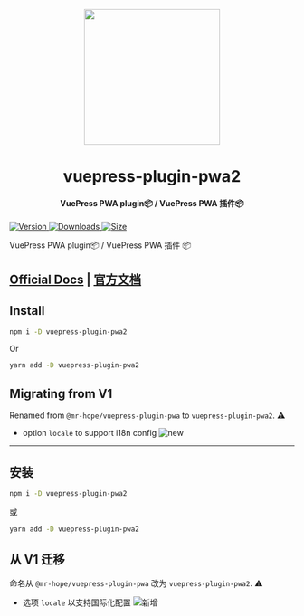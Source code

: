 <!-- markdownlint-disable -->
<p align="center">
  <img width="240" src="https://vuepress-theme-hope.github.io/v2/logo.svg" style="text-align: center;"/>
</p>
<h1 align="center">vuepress-plugin-pwa2</h1>
<h4 align="center">VuePress PWA plugin📦 / VuePress PWA 插件📦</h4>

[![Version](https://img.shields.io/npm/v/vuepress-plugin-pwa2/next.svg?style=flat-square&logo=npm) ![Downloads](https://img.shields.io/npm/dm/vuepress-plugin-pwa2.svg?style=flat-square&logo=npm) ![Size](https://img.shields.io/bundlephobia/min/vuepress-plugin-pwa2?style=flat-square&logo=npm)](https://www.npmjs.com/package/vuepress-plugin-pwa2)

<!-- markdownlint-restore -->

VuePress PWA plugin📦 / VuePress PWA 插件 📦

## [Official Docs](https://vuepress-theme-hope.github.io/v2/pwa/) | [官方文档](https://vuepress-theme-hope.gitee.io/v2/pwa/zh/)

## Install

```bash
npm i -D vuepress-plugin-pwa2
```

Or

```bash
yarn add -D vuepress-plugin-pwa2
```

## Migrating from V1

Renamed from `@mr-hope/vuepress-plugin-pwa` to `vuepress-plugin-pwa2`. ⚠

- option `locale` to support i18n config ![new](https://img.shields.io/badge/-new-brightgreen)

---

## 安装

```bash
npm i -D vuepress-plugin-pwa2
```

或

```bash
yarn add -D vuepress-plugin-pwa2
```

## 从 V1 迁移

命名从 `@mr-hope/vuepress-plugin-pwa` 改为 `vuepress-plugin-pwa2`. ⚠

- 选项 `locale` 以支持国际化配置 ![新增](https://img.shields.io/badge/-新增-brightgreen)
